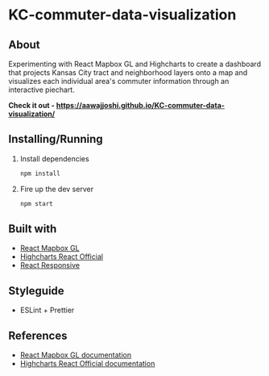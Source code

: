 # KC-commuter-data-visualization

## About

Experimenting with React Mapbox GL and Highcharts to create a dashboard that projects Kansas City tract and neighborhood layers onto a map and visualizes each individual area's commuter information through an interactive piechart.

**Check it out - https://aawajjoshi.github.io/KC-commuter-data-visualization/**

## Installing/Running

1. Install dependencies

   ```bash
   npm install
   ```

2. Fire up the dev server

   ```bash
   npm start
   ```

## Built with

- [React Mapbox GL](https://www.npmjs.com/package/react-mapbox-gl)
- [Highcharts React Official](https://www.npmjs.com/package/highcharts-react-official)
- [React Responsive](https://www.npmjs.com/package/react-responsive)

## Styleguide

- ESLint + Prettier

## References

- [React Mapbox GL documentation](https://github.com/alex3165/react-mapbox-gl/blob/HEAD/docs/API.md)
- [Highcharts React Official documentation](https://github.com/highcharts/highcharts-react#readme)

